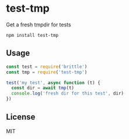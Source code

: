# test-tmp

Get a fresh tmpdir for tests

```
npm install test-tmp
```

## Usage

``` js
const test = require('brittle')
const tmp = require('test-tmp')

test('my test', async function (t) {
  const dir = await tmp(t)
  console.log('fresh dir for this test', dir)
})
```

## License

MIT

